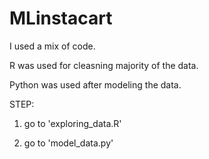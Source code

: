 # MLinstacart

I used a mix of code.

R was used for cleasning majority of the data.

Python was used after modeling the data.

STEP:

1. go to 'exploring_data.R'

2. go to 'model_data.py'
